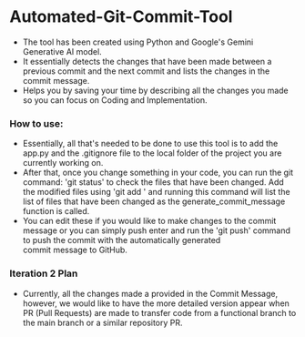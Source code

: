 # Automated-Git-Commit-Tool

- The tool has been created using Python and Google's Gemini Generative AI model. 
- It essentially detects the changes that have been made between a previous commit and the next commit and lists the changes in the commit message.
- Helps you by saving your time by describing all the changes you made so you can focus on Coding and Implementation.

### How to use: 

- Essentially, all that's needed to be done to use this tool is to add the app.py and the .gitignore file to the local folder of the project you are currently working on.
- After that, once you change something in your code, you can run the git command: 'git status' to check the files that have been changed. Add the modified files using 'git add <file-name>' and  running this command will list the list of files that have been changed as the generate_commit_message function is called.
- You can edit these if you would like to make changes to the commit message or you can simply push enter and run the 'git push' command to push the commit with the automatically generated   
 commit message to GitHub.

### Iteration 2 Plan 

- Currently, all the changes made a provided in the Commit Message, however, we would like to have the more detailed version appear when PR (Pull Requests) are made to transfer code from a functional branch to the main branch or a similar repository PR.

